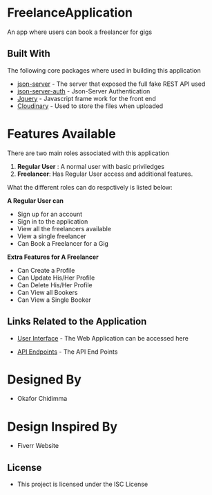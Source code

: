 # FreelanceApplication
An app where users can book a freelancer for gigs

## Built With

The following core packages where used in building this application

* [json-server](https://www.npmjs.com/package/json-server) - The server that exposed the full fake REST API used
* [json-server-auth](https://www.npmjs.com/package/json-server-auth) - Json-Server Authentication
* [Jquery](https://jquery.com/) - Javascript frame work for the front end
* [Cloudinary](https://cloudinary.com/) - Used to store the files when uploaded

# Features Available
There are two main roles associated with this application
 1. **Regular User** : A normal user with basic priviledges
 2. **Freelancer**: Has Regular User access and additional features.
 
 What the different roles can do respctively is listed below:
 
  **A Regular User can**
  - Sign up for an account
  - Sign in to the application
  - View all the freelancers available
  - View a single freelancer
  - Can Book a Freelancer for a Gig
  
 
 **Extra Features for A Freelancer**
 - Can Create a Profile
 - Can Update His/Her Profile
 - Can Delete His/Her Profile
 - Can View all Bookers
 - Can View a Single Booker
 
  ## Links Related to the Application
 * [User Interface](https://okafor-chidimma.github.io/FreelanceApplication/) - The Web Application can be accessed here
 
 * [API Endpoints](https://freelance-decagon.herokuapp.com/) - The API End Points
  
 # Designed By
 - Okafor Chidimma
 
 # Design Inspired By
 - Fiverr Website

 ## License

 - This project is licensed under the ISC License
